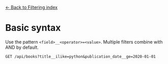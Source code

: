 [← Back to Filtering index](index.md)

# Basic syntax
Use the pattern `<field>__<operator>=<value>`. Multiple filters combine with
AND by default.
```
GET /api/books?title__ilike=python&publication_date__ge=2020-01-01
```

